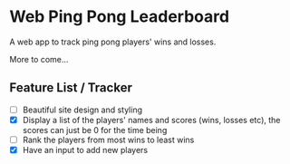 # Web Ping Pong Leaderboard

A web app to track ping pong players' wins and losses.

More to come...

## Feature List / Tracker
- [ ] Beautiful site design and styling
- [x] Display a list of the players' names and scores (wins, losses etc), the scores can just be 0 for the time being
- [ ] Rank the players from most wins to least wins
- [x] Have an input to add new players
